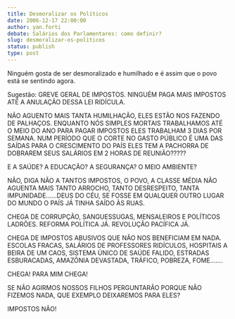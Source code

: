 ```yaml
---
title: Desmoralizar os Políticos 
date: 2006-12-17 22:00:00
author: yan.forti
debate: Salários dos Parlamentares: como definir?
slug: desmoralizar-os-politicos
status: publish 
type: post
---
```


Ninguém gosta de ser desmoralizado e humilhado e é assim que o povo está se sentindo agora.   

Sugestão: GREVE GERAL DE IMPOSTOS. NINGUÉM PAGA MAIS IMPOSTOS ATÉ A ANULAÇÃO DESSA LEI RIDÍCULA.   

NÃO AGUENTO MAIS TANTA HUMILHAÇÃO, ELES ESTÃO NOS FAZENDO DE PALHAÇOS. ENQUANTO NÓS SIMPLES MORTAIS TRABALHAMOS ATÉ O MEIO DO ANO PARA PAGAR IMPOSTOS ELES TRABALHAM 3 DIAS POR SEMANA. NUM PERÍODO QUE O CORTE NO GASTO PÚBLICO É UMA DAS SAÍDAS PARA O CRESCIMENTO DO PAÍS ELES TEM A PACHORRA DE DOBRAREM SEUS SALÁRIOS EM 2 HORAS DE REUNIÃO?????  

E A SAÚDE? A EDUCAÇÃO? A SEGURANÇA? O MEIO AMBIENTE?   

NÃO, DIGA NÃO A TANTOS IMPOSTOS, O POVO, A CLASSE MÉDIA NÃO AGUENTA MAIS TANTO ARROCHO, TANTO DESRESPEITO, TANTA IMPUNIDADE......DEUS DO CÉU, SE FOSSE EM QUALQUER OUTRO LUGAR DO MUNDO O PAÍS JÁ TINHA SAÍDO ÀS RUAS.   

CHEGA DE CORRUPÇÃO, SANGUESSUGAS, MENSALEIROS E POLÍTICOS LADRÕES. REFORMA POLÍTICA JÁ. REVOLUÇÃO PACÍFICA JÁ.   

CHEGA DE IMPOSTOS ABUSIVOS QUE NÃO NOS BENEFICIAM EM NADA. ESCOLAS FRACAS, SALÁRIOS DE PROFESSORES RIDÍCULOS, HOSPITAIS A BEIRA DE UM CAOS, SISTEMA ÚNICO DE SAÚDE FALIDO, ESTRADAS ESBURACADAS, AMAZÔNIA DEVASTADA, TRÁFICO, POBREZA, FOME.......  

CHEGA! PARA MIM CHEGA!   

SE NÃO AGIRMOS NOSSOS FILHOS PERGUNTARÃO PORQUE NÃO FIZEMOS NADA, QUE EXEMPLO DEIXAREMOS PARA ELES?  

IMPOSTOS NÃO!
